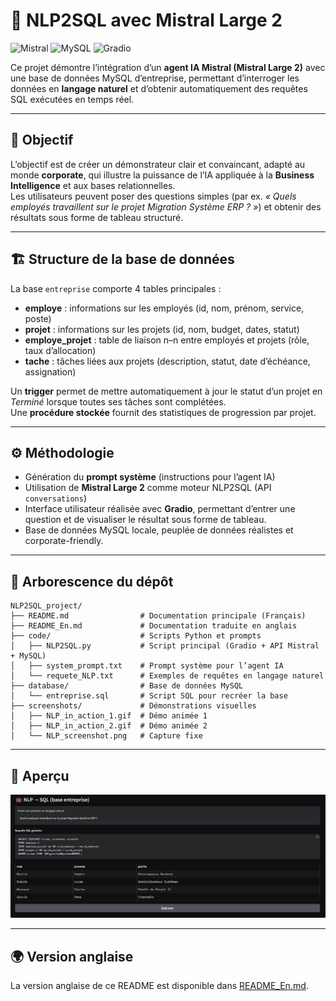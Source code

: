 # 💼 NLP2SQL avec Mistral Large 2

![Mistral](https://img.shields.io/badge/Mistral%20AI-Large%202-blue?logo=academia&style=flat-square)
![MySQL](https://img.shields.io/badge/Database-MySQL-blue?logo=mysql&style=flat-square)
![Gradio](https://img.shields.io/badge/UI-Gradio-orange?logo=python&style=flat-square)

Ce projet démontre l’intégration d’un **agent IA Mistral (Mistral Large 2)** avec une base de données MySQL d’entreprise, permettant d’interroger les données en **langage naturel** et d’obtenir automatiquement des requêtes SQL exécutées en temps réel.

---

## 🎯 Objectif
L’objectif est de créer un démonstrateur clair et convaincant, adapté au monde **corporate**, qui illustre la puissance de l’IA appliquée à la **Business Intelligence** et aux bases relationnelles.  
Les utilisateurs peuvent poser des questions simples (par ex. *« Quels employés travaillent sur le projet Migration Système ERP ? »*) et obtenir des résultats sous forme de tableau structuré.

---

## 🏗️ Structure de la base de données
La base `entreprise` comporte 4 tables principales :

- **employe** : informations sur les employés (id, nom, prénom, service, poste)  
- **projet** : informations sur les projets (id, nom, budget, dates, statut)  
- **employe_projet** : table de liaison n–n entre employés et projets (rôle, taux d’allocation)  
- **tache** : tâches liées aux projets (description, statut, date d’échéance, assignation)

Un **trigger** permet de mettre automatiquement à jour le statut d’un projet en *Terminé* lorsque toutes ses tâches sont complétées.  
Une **procédure stockée** fournit des statistiques de progression par projet.

---

## ⚙️ Méthodologie
- Génération du **prompt système** (instructions pour l’agent IA)  
- Utilisation de **Mistral Large 2** comme moteur NLP2SQL (API `conversations`)  
- Interface utilisateur réalisée avec **Gradio**, permettant d’entrer une question et de visualiser le résultat sous forme de tableau.  
- Base de données MySQL locale, peuplée de données réalistes et corporate-friendly.  

---

## 📂 Arborescence du dépôt
```
NLP2SQL_project/
├── README.md                # Documentation principale (Français)
├── README_En.md             # Documentation traduite en anglais
├── code/                    # Scripts Python et prompts
│   ├── NLP2SQL.py           # Script principal (Gradio + API Mistral + MySQL)
│   ├── system_prompt.txt    # Prompt système pour l’agent IA
│   └── requete_NLP.txt      # Exemples de requêtes en langage naturel
├── database/                # Base de données MySQL
│   └── entreprise.sql       # Script SQL pour recréer la base
├── screenshots/             # Démonstrations visuelles
│   ├── NLP_in_action_1.gif  # Démo animée 1
│   ├── NLP_in_action_2.gif  # Démo animée 2
│   └── NLP_screenshot.png   # Capture fixe
```

---

## 📸 Aperçu
![Capture NLP2SQL](screenshots/NLP_screenshot.png)

---

## 🌍 Version anglaise
La version anglaise de ce README est disponible dans [README_En.md](README_En.md).
